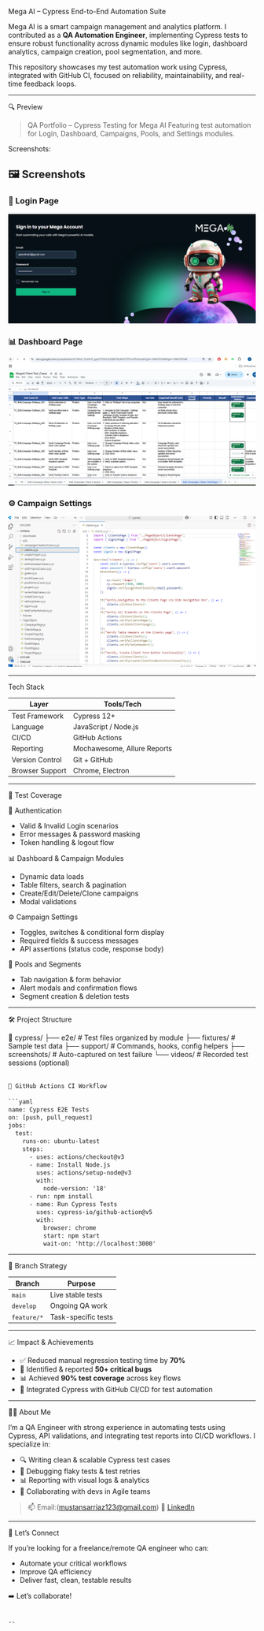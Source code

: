 Mega AI – Cypress End-to-End Automation Suite

Mega AI is a smart campaign management and analytics platform. I contributed as a **QA Automation Engineer**, implementing Cypress tests to ensure robust functionality across dynamic modules like login, dashboard analytics, campaign creation, pool segmentation, and more.

This repository showcases my test automation work using Cypress, integrated with GitHub CI, focused on reliability, maintainability, and real-time feedback loops.

---

🔍 Preview

> QA Portfolio – Cypress Testing for Mega AI
> Featuring test automation for Login, Dashboard, Campaigns, Pools, and Settings modules.

Screenshots:
## 🖼️ Screenshots

### 🔐 Login Page
![Login](./screenshots/cc.PNG)

### 📊 Dashboard Page
![Dashboard](./screenshots/ccc.PNG)

### ⚙️ Campaign Settings
![Settings](./screenshots/cccc.PNG)


---

Tech Stack

| Layer           | Tools/Tech                         |
|-----------------|------------------------------------|
| Test Framework  | Cypress 12+                        |
| Language        | JavaScript / Node.js               |
| CI/CD           | GitHub Actions                     |
| Reporting       | Mochawesome, Allure Reports        |
| Version Control | Git + GitHub                       |
| Browser Support | Chrome, Electron                   |

---

🧪 Test Coverage

🔐 Authentication
- Valid & Invalid Login scenarios
- Error messages & password masking
- Token handling & logout flow

📊 Dashboard & Campaign Modules
- Dynamic data loads
- Table filters, search & pagination
- Create/Edit/Delete/Clone campaigns
- Modal validations

⚙️ Campaign Settings
- Toggles, switches & conditional form display
- Required fields & success messages
- API assertions (status code, response body)

🧩 Pools and Segments
- Tab navigation & form behavior
- Alert modals and confirmation flows
- Segment creation & deletion tests

---

🛠️ Project Structure

📁 cypress/
├── e2e/           # Test files organized by module
├── fixtures/      # Sample test data
├── support/       # Commands, hooks, config helpers
├── screenshots/   # Auto-captured on test failure
└── videos/        # Recorded test sessions (optional)

````

🔁 GitHub Actions CI Workflow

```yaml
name: Cypress E2E Tests
on: [push, pull_request]
jobs:
  test:
    runs-on: ubuntu-latest
    steps:
      - uses: actions/checkout@v3
      - name: Install Node.js
        uses: actions/setup-node@v3
        with:
          node-version: '18'
      - run: npm install
      - name: Run Cypress Tests
        uses: cypress-io/github-action@v5
        with:
          browser: chrome
          start: npm start
          wait-on: 'http://localhost:3000'
````

---

🔄 Branch Strategy

| Branch      | Purpose             |
| ----------- | ------------------- |
| `main`      | Live stable tests   |
| `develop`   | Ongoing QA work     |
| `feature/*` | Task-specific tests |

---

📈 Impact & Achievements

* ✅ Reduced manual regression testing time by **70%**
* 🐞 Identified & reported **50+ critical bugs**
* 📊 Achieved **90% test coverage** across key flows
* 🔄 Integrated Cypress with GitHub CI/CD for test automation

---

👨‍💻 About Me

I’m a QA Engineer with strong experience in automating tests using Cypress, API validations, and integrating test reports into CI/CD workflows. I specialize in:

* 🔍 Writing clean & scalable Cypress test cases
* 🔄 Debugging flaky tests & test retries
* 📊 Reporting with visual logs & analytics
* 🔗 Collaborating with devs in Agile teams

> 📫 Email:(mustansarriaz123@gmail.com)
> 🔗 [LinkedIn](https://www.linkedin.com/in/mustansar-riaz-5b2b8a125/)

---

🤝 Let’s Connect

If you’re looking for a freelance/remote QA engineer who can:

* Automate your critical workflows
* Improve QA efficiency
* Deliver fast, clean, testable results

➡️ Let’s collaborate!

```

--



